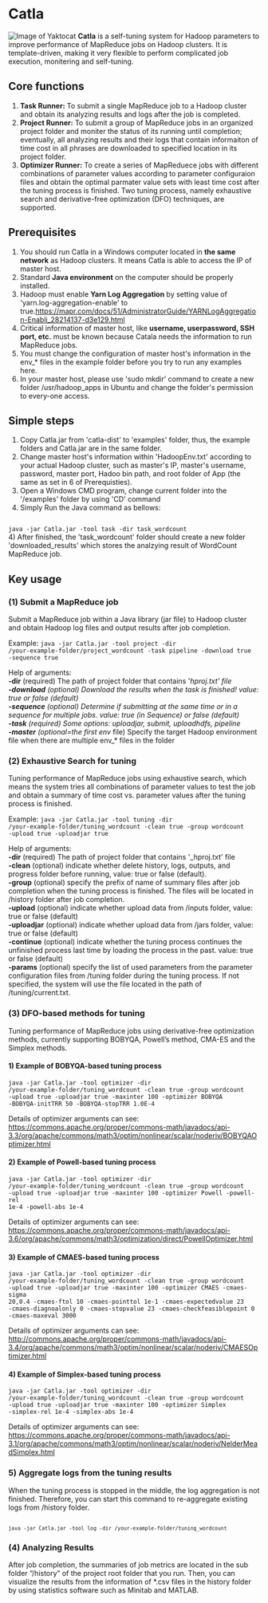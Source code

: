 # Catla
![Image of Yaktocat](https://dhchenx.github.com/images/catla-logo.jpg)
<b>Catla</b> is a self-tuning system for Hadoop parameters to improve performance of MapReduce jobs on Hadoop clusters. It is template-driven, making it very flexible to perform complicated job execution, monitering and self-tuning. 

## Core functions
1) <b>Task Runner:</b> To submit a single MapReduce job to a Hadoop cluster and obtain its analyzing results and logs after the job is completed. 
2) <b>Project Runner:</b> To submit a group of MapReduce jobs in an organized project folder and moniter the status of its running until completion; eventually, all analyzing results and their logs that contain informaiton of time cost in all phrases are downloaded to specified location in its project folder. 
3) <b>Optimizer Runner:</b> To create a series of MapReduece jobs with different combinations of parameter values according to parameter configuraion files and obtain the optimal parmater value sets with least time cost after the tuning process is finished. Two tuning process, namely exhaustive search and derivative-free optimization (DFO) techniques, are supported.

## Prerequisites
1) You should run Catla in a Windows computer located in <b>the same network</b> as Hadoop clusters. It means Catla is able to access the IP of master host.
2) Standard <b>Java environment</b> on the computer should be properly installed. 
3) Hadoop must enable <b>Yarn Log Aggregation</b> by setting value of 'yarn.log-aggregation-enable' to true.https://mapr.com/docs/51/AdministratorGuide/YARNLogAggregation-Enabli_28214137-d3e129.html 
4) Critical information of master host, like <b>username, userpassword, SSH port, etc.</b> must be known because Catala needs the information to run MapReduce jobs. 
5) You must change the configuration of master host's information in the env_* files in the example folder before you try to run any examples here. 
6) In your master host, please use 'sudo mkdir' command to create a new folder /usr/hadoop_apps in Ubuntu and change the folder's permission to every-one access. 

## Simple steps
1) Copy Catla.jar from 'catla-dist' to 'examples' folder, thus, the example folders and Catla.jar are in the same folder. 
3) Change master host's information within 'HadoopEnv.txt' according to your actual Hadoop cluster, such as master's IP, master's username, password, master port, Hadoo bin path, and root folder of App (the same as set in 6 of Prerequisties). 
2) Open a Windows CMD program, change current folder into the '/examples' folder by using 'CD' command
3) Simply Run the Java command as bellows: 
<code>
java -jar Catla.jar -tool task -dir task_wordcount
</code>
4) After finished, the 'task_wordcount' folder should create a new folder 'downloaded_results' which stores the analzying result of WordCount MapReduce job. 

## Key usage
### (1) Submit a MapReduce job
Submit a MapReduce job within a Java library (jar file) to Hadoop cluster and obtain Hadoop log files and output results after job completion. <br/>

Example:
<code>java -jar Catla.jar -tool project -dir /your-example-folder/project_wordcount -task pipeline -download true -sequence true</code>

Help of arguments:<br/>
<b>-dir</b> (required)	The path of project folder that contains '_hproj.txt' file<br/>
<b>-download</b> (optional)	Download the results when the task is finished! value: true or false (default)<br/>
<b>-sequence</b> (optional)	Determine if submitting at the same time or in a sequence for multiple jobs. value: true (in Sequence) or false (default)<br/>
<b>-task</b> (required)	Some options: uploadjar, submit, uploadhdfs, pipeline<br/>
<b>-master</b> (optional=the first env_ file)	Specify the target Hadoop environment file when there are multiple env_* files in the folder<br/>

### (2) Exhaustive Search for tuning
Tuning performance of MapReduce jobs using exhaustive search, which means the system tries all combinations of parameter values to test the job and obtain a summary of time cost vs. parameter values after the tuning process is finished. 

Example: 
<code>java -jar Catla.jar -tool tuning -dir /your-example-folder/tuning_wordcount -clean true -group wordcount -upload true -uploadjar true</code>

Help of arguments:<br/>
<b>-dir</b> (required)	The path of project folder that contains '_hproj.txt' file<br/>
<b>-clean</b> (optional) indicate whether delete history, logs, outputs, and progress folder before running, value: true or false (default). <br/>
<b>-group</b> (optional) specify the prefix of name of summary files after job completion when the tuning process is finished. The files will be located in /history folder after job completion. <br/>
<b>-upload</b> (optional) indicate whether upload data from /inputs folder, value: true or false (default)<br/>
<b>-uploadjar</b> (optional) indicate whether upload data from /jars folder, value: true or false (default)<br/>
<b>-continue</b> (optional) indicate whether the tuning process continues the unfinished process last time by loading the process in the past. value: true or false (default)<br/>
<b>-params</b> (optional) specify the list of used parameters from the parameter configuration files from /tuning folder during the tuning process. If not specified, the system will use the file located in the path of /tuning/current.txt. <br/>

### (3) DFO-based methods for tuning
Tuning performance of MapReduce jobs using derivative-free optimization methods, currently supporting BOBYQA, Powell’s method, CMA-ES and the Simplex methods. <br/>
#### 1) Example of BOBYQA-based tuning process
<code>java -jar Catla.jar -tool optimizer -dir /your-example-folder/tuning_wordcount -clean true -group wordcount -upload true -uploadjar true -maxinter 100 -optimizer BOBYQA -BOBYQA-initTRR 50 -BOBYQA-stopTRR 1.0E-4</code>

Details of optimizer arguments can see: https://commons.apache.org/proper/commons-math/javadocs/api-3.3/org/apache/commons/math3/optim/nonlinear/scalar/noderiv/BOBYQAOptimizer.html

#### 2) Example of Powell-based tuning process
<code>java -jar Catla.jar -tool optimizer -dir /your-example-folder/tuning_wordcount -clean true -group wordcount -upload true -uploadjar true -maxinter 100 -optimizer Powell -powell-rel 1e-4 -powell-abs 1e-4</code>

Details of optimizer arguments can see: https://commons.apache.org/proper/commons-math/javadocs/api-3.6/org/apache/commons/math3/optimization/direct/PowellOptimizer.html 

#### 3) Example of CMAES-based tuning process
<code>java -jar Catla.jar -tool optimizer -dir /your-example-folder/tuning_wordcount -clean true -group wordcount -upload true -uploadjar true -maxinter 100 -optimizer CMAES -cmaes-sigma 20,0.4 -cmaes-ftol 10 -cmaes-pointtol 1e-1 -cmaes-expectedvalue 23 -cmaes-diagnoalonly 0 -cmaes-stopvalue 23 -cmaes-checkfeasiblepoint 0 -cmaes-maxeval 3000</code>

Details of optimizer arguments can see: http://commons.apache.org/proper/commons-math/javadocs/api-3.4/org/apache/commons/math3/optim/nonlinear/scalar/noderiv/CMAESOptimizer.html 

#### 4) Example of Simplex-based tuning process
<code>java -jar Catla.jar -tool optimizer -dir /your-example-folder/tuning_wordcount -clean true -group wordcount -upload true -uploadjar true -maxinter 100 -optimizer Simplex -simplex-rel 1e-4 -simplex-abs 1e-4</code>

Details of optimizer arguments can see: https://commons.apache.org/proper/commons-math/javadocs/api-3.1/org/apache/commons/math3/optim/nonlinear/scalar/noderiv/NelderMeadSimplex.html 

### 5) Aggregate logs from the tuning results
When the tuning process is stopped in the middle, the log aggregation is not finished. Therefore, you can start this command to re-aggregate existing logs from /history folder. 

<code>
<code>java -jar Catla.jar -tool log -dir /your-example-folder/tuning_wordcount</code>
</code>
 
### (4) Analyzing Results
After job completion, the summaries of job metrics are located in the sub folder “/history” of the project root folder that you run. Then, you can visualize the results from the information of *.csv files in the history folder by using statistics software such as Minitab and MATLAB.<br/> 


